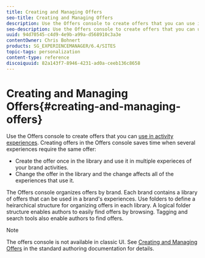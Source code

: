 ```yaml
---
title: Creating and Managing Offers
seo-title: Creating and Managing Offers
description: Use the Offers console to create offers that you can use in activity experiences. Creating offers in the Offers console saves time when several experiences require the same offer.
seo-description: Use the Offers console to create offers that you can use in activity experiences. Creating offers in the Offers console saves time when several experiences require the same offer.
uuid: 94d70545-c4d9-4e9b-a99a-d568910c3a3e
contentOwner: Chris Bohnert
products: SG_EXPERIENCEMANAGER/6.4/SITES
topic-tags: personalization
content-type: reference
discoiquuid: 82a143f7-8946-4231-ad0a-ceeb136c8658
---
```


# Creating and Managing Offers{#creating-and-managing-offers}

Use the Offers console to create offers that you can [use in activity experiences](../../../sites/classic-ui-authoring/using/classic-personalization-content-targeting-touch.md). Creating offers in the Offers console saves time when several experiences require the same offer:

* Create the offer once in the library and use it in multiple experieces of your brand activities. 
* Change the offer in the library and the change affects all of the experiences that use it.

The Offers console organizes offers by brand. Each brand contains a library of offers that can be used in a brand's experiences. Use folders to define a heirarchical structure for organizing offers in each library. A logical folder structure enables authors to easily find offers by browsing. Tagging and search tools also enable authors to find offers.

>[!NOTE]
>
>The offers console is not available in classic UI. See [Creating and Managing Offers](../../../sites/authoring/using/offerlib.md) in the standard authoring documentation for details.

